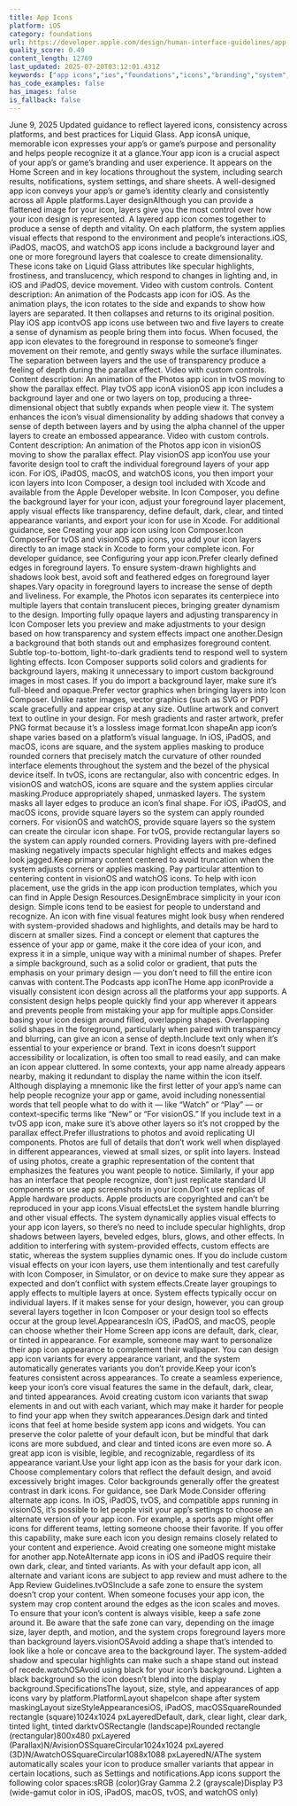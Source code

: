 ```yaml
---
title: App Icons
platform: iOS
category: foundations
url: https://developer.apple.com/design/human-interface-guidelines/app-icons
quality_score: 0.49
content_length: 12769
last_updated: 2025-07-20T03:12:01.431Z
keywords: ["app icons","ios","foundations","icons","branding","system","design","visual","controls","animation","images","interface","color","accessibility","widgets","motion","layout"]
has_code_examples: false
has_images: false
is_fallback: false
---
```


June 9, 2025 Updated guidance to reflect layered icons, consistency across platforms, and best practices for Liquid Glass. App iconsA unique, memorable icon expresses your app’s or game’s purpose and personality and helps people recognize it at a glance.Your app icon is a crucial aspect of your app’s or game’s branding and user experience. It appears on the Home Screen and in key locations throughout the system, including search results, notifications, system settings, and share sheets. A well-designed app icon conveys your app’s or game’s identity clearly and consistently across all Apple platforms.Layer designAlthough you can provide a flattened image for your icon, layers give you the most control over how your icon design is represented. A layered app icon comes together to produce a sense of depth and vitality. On each platform, the system applies visual effects that respond to the environment and people’s interactions.iOS, iPadOS, macOS, and watchOS app icons include a background layer and one or more foreground layers that coalesce to create dimensionality. These icons take on Liquid Glass attributes like specular highlights, frostiness, and translucency, which respond to changes in lighting and, in iOS and iPadOS, device movement. Video with custom controls. Content description: An animation of the Podcasts app icon for iOS. As the animation plays, the icon rotates to the side and expands to show how layers are separated. It then collapses and returns to its original position. Play iOS app icontvOS app icons use between two and five layers to create a sense of dynamism as people bring them into focus. When focused, the app icon elevates to the foreground in response to someone’s finger movement on their remote, and gently sways while the surface illuminates. The separation between layers and the use of transparency produce a feeling of depth during the parallax effect. Video with custom controls. Content description: An animation of the Photos app icon in tvOS moving to show the parallax effect. Play tvOS app iconA visionOS app icon includes a background layer and one or two layers on top, producing a three-dimensional object that subtly expands when people view it. The system enhances the icon’s visual dimensionality by adding shadows that convey a sense of depth between layers and by using the alpha channel of the upper layers to create an embossed appearance. Video with custom controls. Content description: An animation of the Photos app icon in visionOS moving to show the parallax effect. Play visionOS app iconYou use your favorite design tool to craft the individual foreground layers of your app icon. For iOS, iPadOS, macOS, and watchOS icons, you then import your icon layers into Icon Composer, a design tool included with Xcode and available from the Apple Developer website. In Icon Composer, you define the background layer for your icon, adjust your foreground layer placement, apply visual effects like transparency, define default, dark, clear, and tinted appearance variants, and export your icon for use in Xcode. For additional guidance, see Creating your app icon using Icon Composer.Icon ComposerFor tvOS and visionOS app icons, you add your icon layers directly to an image stack in Xcode to form your complete icon. For developer guidance, see Configuring your app icon.Prefer clearly defined edges in foreground layers. To ensure system-drawn highlights and shadows look best, avoid soft and feathered edges on foreground layer shapes.Vary opacity in foreground layers to increase the sense of depth and liveliness. For example, the Photos icon separates its centerpiece into multiple layers that contain translucent pieces, bringing greater dynamism to the design. Importing fully opaque layers and adjusting transparency in Icon Composer lets you preview and make adjustments to your design based on how transparency and system effects impact one another.Design a background that both stands out and emphasizes foreground content. Subtle top-to-bottom, light-to-dark gradients tend to respond well to system lighting effects. Icon Composer supports solid colors and gradients for background layers, making it unnecessary to import custom background images in most cases. If you do import a background layer, make sure it’s full-bleed and opaque.Prefer vector graphics when bringing layers into Icon Composer. Unlike raster images, vector graphics (such as SVG or PDF) scale gracefully and appear crisp at any size. Outline artwork and convert text to outline in your design. For mesh gradients and raster artwork, prefer PNG format because it’s a lossless image format.Icon shapeAn app icon’s shape varies based on a platform’s visual language. In iOS, iPadOS, and macOS, icons are square, and the system applies masking to produce rounded corners that precisely match the curvature of other rounded interface elements throughout the system and the bezel of the physical device itself. In tvOS, icons are rectangular, also with concentric edges. In visionOS and watchOS, icons are square and the system applies circular masking.Produce appropriately shaped, unmasked layers. The system masks all layer edges to produce an icon’s final shape. For iOS, iPadOS, and macOS icons, provide square layers so the system can apply rounded corners. For visionOS and watchOS, provide square layers so the system can create the circular icon shape. For tvOS, provide rectangular layers so the system can apply rounded corners. Providing layers with pre-defined masking negatively impacts specular highlight effects and makes edges look jagged.Keep primary content centered to avoid truncation when the system adjusts corners or applies masking. Pay particular attention to centering content in visionOS and watchOS icons. To help with icon placement, use the grids in the app icon production templates, which you can find in Apple Design Resources.DesignEmbrace simplicity in your icon design. Simple icons tend to be easiest for people to understand and recognize. An icon with fine visual features might look busy when rendered with system-provided shadows and highlights, and details may be hard to discern at smaller sizes. Find a concept or element that captures the essence of your app or game, make it the core idea of your icon, and express it in a simple, unique way with a minimal number of shapes. Prefer a simple background, such as a solid color or gradient, that puts the emphasis on your primary design — you don’t need to fill the entire icon canvas with content.The Podcasts app iconThe Home app iconProvide a visually consistent icon design across all the platforms your app supports. A consistent design helps people quickly find your app wherever it appears and prevents people from mistaking your app for multiple apps.Consider basing your icon design around filled, overlapping shapes. Overlapping solid shapes in the foreground, particularly when paired with transparency and blurring, can give an icon a sense of depth.Include text only when it’s essential to your experience or brand. Text in icons doesn’t support accessibility or localization, is often too small to read easily, and can make an icon appear cluttered. In some contexts, your app name already appears nearby, making it redundant to display the name within the icon itself. Although displaying a mnemonic like the first letter of your app’s name can help people recognize your app or game, avoid including nonessential words that tell people what to do with it — like “Watch” or “Play” — or context-specific terms like “New” or “For visionOS.” If you include text in a tvOS app icon, make sure it’s above other layers so it’s not cropped by the parallax effect.Prefer illustrations to photos and avoid replicating UI components. Photos are full of details that don’t work well when displayed in different appearances, viewed at small sizes, or split into layers. Instead of using photos, create a graphic representation of the content that emphasizes the features you want people to notice. Similarly, if your app has an interface that people recognize, don’t just replicate standard UI components or use app screenshots in your icon.Don’t use replicas of Apple hardware products. Apple products are copyrighted and can’t be reproduced in your app icons.Visual effectsLet the system handle blurring and other visual effects. The system dynamically applies visual effects to your app icon layers, so there’s no need to include specular highlights, drop shadows between layers, beveled edges, blurs, glows, and other effects. In addition to interfering with system-provided effects, custom effects are static, whereas the system supplies dynamic ones. If you do include custom visual effects on your icon layers, use them intentionally and test carefully with Icon Composer, in Simulator, or on device to make sure they appear as expected and don’t conflict with system effects.Create layer groupings to apply effects to multiple layers at once. System effects typically occur on individual layers. If it makes sense for your design, however, you can group several layers together in Icon Composer or your design tool so effects occur at the group level.AppearancesIn iOS, iPadOS, and macOS, people can choose whether their Home Screen app icons are default, dark, clear, or tinted in appearance. For example, someone may want to personalize their app icon appearance to complement their wallpaper. You can design app icon variants for every appearance variant, and the system automatically generates variants you don’t provide.Keep your icon’s features consistent across appearances. To create a seamless experience, keep your icon’s core visual features the same in the default, dark, clear, and tinted appearances. Avoid creating custom icon variants that swap elements in and out with each variant, which may make it harder for people to find your app when they switch appearances.Design dark and tinted icons that feel at home beside system app icons and widgets. You can preserve the color palette of your default icon, but be mindful that dark icons are more subdued, and clear and tinted icons are even more so. A great app icon is visible, legible, and recognizable, regardless of its appearance variant.Use your light app icon as the basis for your dark icon. Choose complementary colors that reflect the default design, and avoid excessively bright images. Color backgrounds generally offer the greatest contrast in dark icons. For guidance, see Dark Mode.Consider offering alternate app icons. In iOS, iPadOS, tvOS, and compatible apps running in visionOS, it’s possible to let people visit your app’s settings to choose an alternate version of your app icon. For example, a sports app might offer icons for different teams, letting someone choose their favorite. If you offer this capability, make sure each icon you design remains closely related to your content and experience. Avoid creating one someone might mistake for another app.NoteAlternate app icons in iOS and iPadOS require their own dark, clear, and tinted variants. As with your default app icon, all alternate and variant icons are subject to app review and must adhere to the App Review Guidelines.tvOSInclude a safe zone to ensure the system doesn’t crop your content. When someone focuses your app icon, the system may crop content around the edges as the icon scales and moves. To ensure that your icon’s content is always visible, keep a safe zone around it. Be aware that the safe zone can vary, depending on the image size, layer depth, and motion, and the system crops foreground layers more than background layers.visionOSAvoid adding a shape that’s intended to look like a hole or concave area to the background layer. The system-added shadow and specular highlights can make such a shape stand out instead of recede.watchOSAvoid using black for your icon’s background. Lighten a black background so the icon doesn’t blend into the display background.SpecificationsThe layout, size, style, and appearances of app icons vary by platform.PlatformLayout shapeIcon shape after system maskingLayout sizeStyleAppearancesiOS, iPadOS, macOSSquareRounded rectangle (square)1024x1024 pxLayeredDefault, dark, clear light, clear dark, tinted light, tinted darktvOSRectangle (landscape)Rounded rectangle (rectangular)800x480 pxLayered (Parallax)N/AvisionOSSquareCircular1024x1024 pxLayered (3D)N/AwatchOSSquareCircular1088x1088 pxLayeredN/AThe system automatically scales your icon to produce smaller variants that appear in certain locations, such as Settings and notifications.App icons support the following color spaces:sRGB (color)Gray Gamma 2.2 (grayscale)Display P3 (wide-gamut color in iOS, iPadOS, macOS, tvOS, and watchOS only)